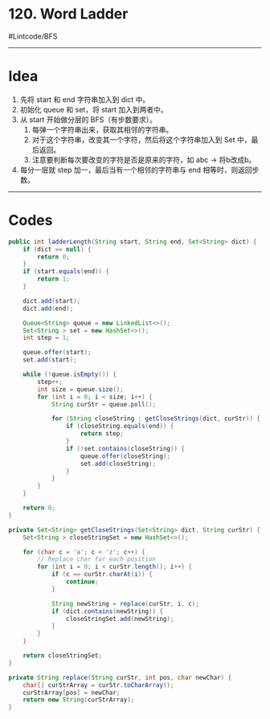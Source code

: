 # 120. Word Ladder
#Lintcode/BFS
- - - -
# Idea
1. 先将 start 和 end 字符串加入到 dict 中。
2. 初始化 queue 和 set，将 start 加入到两者中。
3. 从 start 开始做分层的 BFS（有步数要求）。
	1. 每弹一个字符串出来，获取其相邻的字符串。
	2. 对于这个字符串，改变其一个字符，然后将这个字符串加入到 Set 中，最后返回。
	3. 注意要判断每次要改变的字符是否是原来的字符，如 abc -> 将b改成b。
4. 每分一层就 step 加一，最后当有一个相邻的字符串与 end 相等时，则返回步数。
- - - -
# Codes
```java
public int ladderLength(String start, String end, Set<String> dict) {
    if (dict == null) {
        return 0;
    }
    if (start.equals(end)) {
        return 1;
    }

    dict.add(start);
    dict.add(end);

    Queue<String> queue = new LinkedList<>();
    Set<String > set = new HashSet<>();
    int step = 1;

    queue.offer(start);
    set.add(start);

    while (!queue.isEmpty()) {
        step++;
        int size = queue.size();
        for (int i = 0; i < size; i++) {
            String curStr = queue.poll();

            for (String closeString : getCloseStrings(dict, curStr)) {
                if (closeString.equals(end)) {
                    return step;
                }
                if (!set.contains(closeString)) {
                    queue.offer(closeString);
                    set.add(closeString);
                }
            }
        }
    }

    return 0;
}

private Set<String> getCloseStrings(Set<String> dict, String curStr) {
    Set<String > closeStringSet = new HashSet<>();

    for (char c = 'a'; c < 'z'; c++) {
        // Replace char for each position
        for (int i = 0; i < curStr.length(); i++) {
            if (c == curStr.charAt(i)) {
                continue;
            }

            String newString = replace(curStr, i, c);
            if (dict.contains(newString)) {
                closeStringSet.add(newString);
            }
        }
    }

    return closeStringSet;
}

private String replace(String curStr, int pos, char newChar) {
    char[] curStrArray = curStr.toCharArray();
    curStrArray[pos] = newChar;
    return new String(curStrArray);
}
```